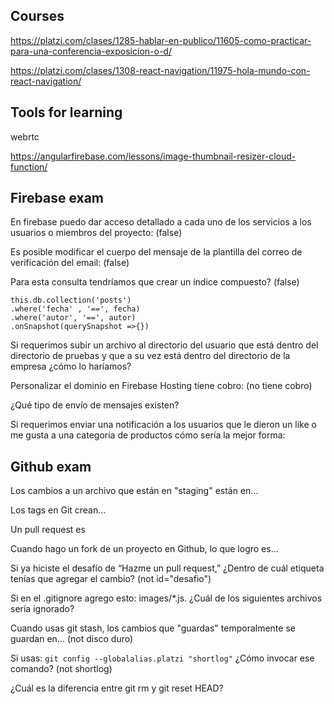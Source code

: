 ## Courses

https://platzi.com/clases/1285-hablar-en-publico/11605-como-practicar-para-una-conferencia-exposicion-o-d/

https://platzi.com/clases/1308-react-navigation/11975-hola-mundo-con-react-navigation/

## Tools for learning

webrtc

https://angularfirebase.com/lessons/image-thumbnail-resizer-cloud-function/

## Firebase exam

En firebase puedo dar acceso detallado a cada uno de los servicios a los usuarios o miembros del proyecto: (false)

Es posible modificar el cuerpo del mensaje de la plantilla del correo de verificación del email: (false)

Para esta consulta tendríamos que crear un índice compuesto? (false)
```
this.db.collection('posts')
.where('fecha' , '==', fecha)
.where('autor', '==', autor)
.onSnapshot(querySnapshot =>{})
```

Si requerimos subir un archivo al directorio del usuario que está dentro del directorio de pruebas y que a su vez está dentro del directorio de la empresa ¿cómo lo haríamos?

Personalizar el dominio en Firebase Hosting tiene cobro: (no tiene cobro)

¿Qué tipo de envío de mensajes existen?

Si requerimos enviar una notificación a los usuarios que le dieron un like o me gusta a una categoría de productos cómo sería la mejor forma:

## Github exam

Los cambios a un archivo que están en "staging" están en...

Los tags en Git crean...

Un pull request es

Cuando hago un fork de un proyecto en Github, lo que logro es...

Si ya hiciste el desafío de “Hazme un pull request,” ¿Dentro de cuál etiqueta tenías que agregar el cambio? (not id="desafio")

Si en el .gitignore agrego esto: images/*.js. ¿Cuál de los siguientes archivos sería ignorado?

Cuando usas git stash, los cambios que "guardas" temporalmente se guardan en... (not disco duro)

Si usas:
`git config --globalalias.platzi "shortlog"`
¿Cómo invocar ese comando? (not shortlog)

¿Cuál es la diferencia entre git rm y git reset HEAD?
